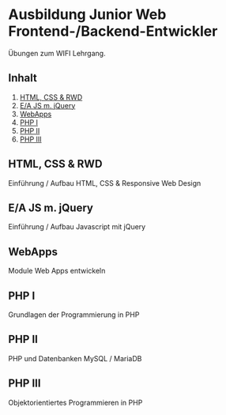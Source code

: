 # Ausbildung Junior Web Frontend-/Backend-Entwickler

Übungen zum WIFI Lehrgang.

## Inhalt

1. [HTML, CSS & RWD](#1)
2. [E/A JS m. jQuery](#2)
3. [WebApps](#3)
4. [PHP I](#4)
5. [PHP II](#5)
6. [PHP III](#6)

## HTML, CSS & RWD <a name="1"></a>
Einführung / Aufbau HTML, CSS & Responsive Web Design

## E/A JS m. jQuery <a name="2"></a>
Einführung / Aufbau Javascript mit jQuery

## WebApps <a name="3"></a>
Module Web Apps entwickeln

## PHP I <a name="4"></a>
Grundlagen der Programmierung in PHP

## PHP II <a name="5"></a>
PHP und Datenbanken MySQL / MariaDB

## PHP III <a name="6"></a>
Objektorientiertes Programmieren in PHP
